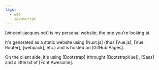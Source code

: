 ```yaml
---
tags:
  - web
  - javascript
---
```

[vincent-jacques.net] is my personal website, the one you're looking at.

It's generated as a static website using [Nuxt.js] (thus [Vue.js], [Vue Router], [webpack], etc.)
and is hosted on [GitHub Pages].

On the client side, it's using [Bootstrap] (throught [BootstrapVue]), [Sass] and a little bit of [Font Awesome].
